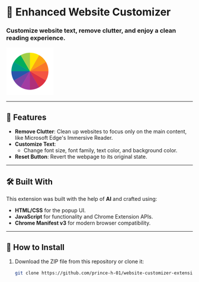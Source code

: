 # 🌟 Enhanced Website Customizer  
### Customize website text, remove clutter, and enjoy a clean reading experience.  

![Logo](icon128.png)

---

## 🚀 Features  

- **Remove Clutter**: Clean up websites to focus only on the main content, like Microsoft Edge's Immersive Reader.  
- **Customize Text**:  
  - Change font size, font family, text color, and background color.  
- **Reset Button**: Revert the webpage to its original state.  

---

## 🛠️ Built With  
This extension was built with the help of **AI** and crafted using:  
- **HTML/CSS** for the popup UI.  
- **JavaScript** for functionality and Chrome Extension APIs.  
- **Chrome Manifest v3** for modern browser compatibility.

---

## 🔧 How to Install  

1. Download the ZIP file from this repository or clone it:  
   ```bash
   git clone https://github.com/prince-h-01/website-customizer-extension.git
